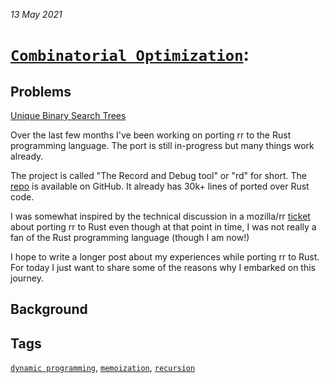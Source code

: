 _13 May 2021_ 


# [`Combinatorial Optimization`](https://en.wikipedia.org/wiki/Combinatorial_optimization): 

## Problems 
[Unique Binary Search Trees](https://leetcode.com/problems/unique-binary-search-trees/)


Over the last few months I've been working on porting rr to the Rust programming language. The port is still in-progress but many things work already. 

The project is called "The Record and Debug tool" or "rd" for short. The [repo](https://github.com/sidkshatriya/rd) is available on GitHub. It already has 30k+ lines of ported over Rust code.

I was somewhat inspired by the technical discussion in a mozilla/rr [ticket](https://github.com/mozilla/rr/issues/2181) about porting rr to Rust even though at that point in time, I was not really a fan of the Rust programming language (though I am now!)

I hope to write a longer post about my experiences while porting rr to Rust. For today I just want to share some of the reasons why I embarked on this journey.

## Background


## Tags 
[`dynamic programming`](https://en.wikipedia.org/wiki/Dynamic_programming),
[`memoization`](https://en.wikipedia.org/wiki/Memoization),
[`recursion`](https://en.wikipedia.org/wiki/Recursion_(computer_science))
